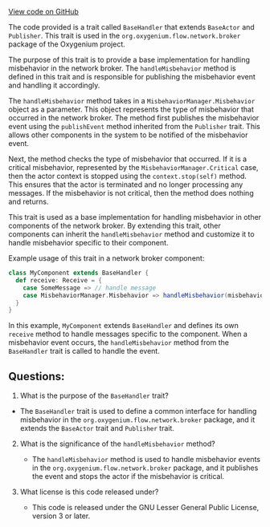 [View code on GitHub](https://github.com/oxygenium/oxygenium/flow/src/main/scala/org/oxygenium/flow/network/broker/BaseHandler.scala)

The code provided is a trait called `BaseHandler` that extends `BaseActor` and `Publisher`. This trait is used in the `org.oxygenium.flow.network.broker` package of the Oxygenium project. 

The purpose of this trait is to provide a base implementation for handling misbehavior in the network broker. The `handleMisbehavior` method is defined in this trait and is responsible for publishing the misbehavior event and handling it accordingly. 

The `handleMisbehavior` method takes in a `MisbehaviorManager.Misbehavior` object as a parameter. This object represents the type of misbehavior that occurred in the network broker. The method first publishes the misbehavior event using the `publishEvent` method inherited from the `Publisher` trait. This allows other components in the system to be notified of the misbehavior event. 

Next, the method checks the type of misbehavior that occurred. If it is a critical misbehavior, represented by the `MisbehaviorManager.Critical` case, then the actor context is stopped using the `context.stop(self)` method. This ensures that the actor is terminated and no longer processing any messages. If the misbehavior is not critical, then the method does nothing and returns. 

This trait is used as a base implementation for handling misbehavior in other components of the network broker. By extending this trait, other components can inherit the `handleMisbehavior` method and customize it to handle misbehavior specific to their component. 

Example usage of this trait in a network broker component:

```scala
class MyComponent extends BaseHandler {
  def receive: Receive = {
    case SomeMessage => // handle message
    case MisbehaviorManager.Misbehavior => handleMisbehavior(misbehavior)
  }
}
```

In this example, `MyComponent` extends `BaseHandler` and defines its own `receive` method to handle messages specific to the component. When a misbehavior event occurs, the `handleMisbehavior` method from the `BaseHandler` trait is called to handle the event.
## Questions: 
 1. What is the purpose of the `BaseHandler` trait?
   - The `BaseHandler` trait is used to define a common interface for handling misbehavior in the `org.oxygenium.flow.network.broker` package, and it extends the `BaseActor` trait and `Publisher` trait.

2. What is the significance of the `handleMisbehavior` method?
   - The `handleMisbehavior` method is used to handle misbehavior events in the `org.oxygenium.flow.network.broker` package, and it publishes the event and stops the actor if the misbehavior is critical.

3. What license is this code released under?
   - This code is released under the GNU Lesser General Public License, version 3 or later.